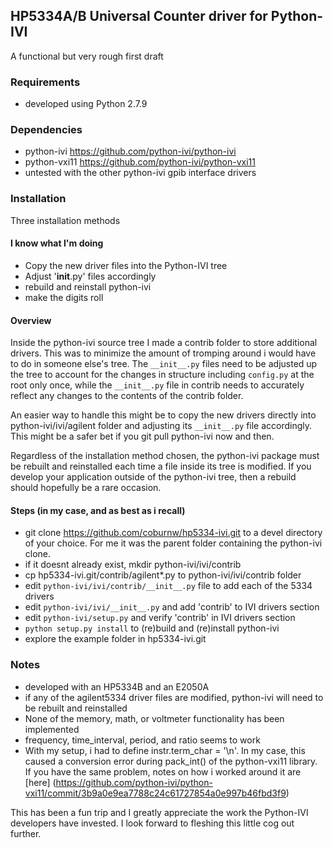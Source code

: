 ## HP5334A/B Universal Counter driver for Python-IVI

A functional but very rough first draft

### Requirements
  * developed using Python 2.7.9
  
### Dependencies
  * python-ivi https://github.com/python-ivi/python-ivi
  * python-vxi11 https://github.com/python-ivi/python-vxi11
  * untested with the other python-ivi gpib interface drivers
  
### Installation
  Three installation methods
  
#### I know what I'm doing
  * Copy the new driver files into the Python-IVI tree
  * Adjust '__init__.py' files accordingly
  * rebuild and reinstall python-ivi
  * make the digits roll
  
#### Overview
  Inside the python-ivi source tree I made a contrib folder to store
  additional drivers. This was to minimize the amount of tromping around i would
  have to do in someone else's tree.  The `__init__.py` files need to be adjusted up
  the tree to account for the changes in structure including `config.py` at the root
  only once, while the `__init__.py` file in contrib needs to accurately reflect
  any changes to the contents of the contrib folder.

  An easier way to handle this might be to copy the new drivers directly into
  python-ivi/ivi/agilent folder and adjusting its `__init__.py` file accordingly.
  This might be a safer bet if you git pull python-ivi now and then.

  Regardless of the installation method chosen, the python-ivi package must
  be rebuilt and reinstalled each time a file inside its tree is modified.
  If you develop your application outside of the python-ivi tree, then a
  rebuild should hopefully be a rare occasion.

#### Steps (in my case, and as best as i recall)
  * git clone https://github.com/coburnw/hp5334-ivi.git to a devel directory
    of your choice.  For me it was the parent folder containing the python-ivi clone.
  * if it doesnt already exist, mkdir python-ivi/ivi/contrib
  * cp hp5334-ivi.git/contrib/agilent*.py to python-ivi/ivi/contrib folder
  * edit `python-ivi/ivi/contrib/__init__.py` file to add each of the 5334 drivers 
  * edit `python-ivi/ivi/__init__.py` and add 'contrib' to IVI drivers section
  * edit `python-ivi/setup.py` and verify 'contrib' in IVI drivers section
  * `python setup.py install` to (re)build and (re)install python-ivi
  * explore the example folder in hp5334-ivi.git

### Notes
  * developed with an HP5334B and an E2050A
  * if any of the agilent5334 driver files are modified, python-ivi will
    need to be rebuilt and reinstalled
  * None of the memory, math, or voltmeter functionality has been implemented
  * frequency, time_interval, period, and ratio seems to work
  * With my setup, i had to define instr.term_char = '\n'.  In my case,
    this caused a conversion error during pack_int() of the python-vxi11
    library.  If you have the same problem, notes on how i worked around it
    are [here] (https://github.com/python-ivi/python-vxi11/commit/3b9a0e9ea7788c24c61727854a0e997b46fbd3f9)

This has been a fun trip and I greatly appreciate the work the Python-IVI
developers have invested.  I look forward to fleshing this little cog out
further.
